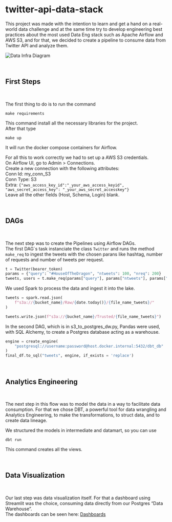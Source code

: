 # twitter-api-data-stack

This project was made with the intention to learn and get a hand on a real-world data challenge and at the same time try to develop engineering best practices about the most used Data Eng stack such as Apache Airflow and AWS S3, and for that, we decided to create a pipeline to consume data from Twitter API and analyze them.

![Data Infra Diagram](https://cdn.discordapp.com/attachments/1023624440350785706/1040030229533569074/Diagrama_sem_nome.drawio.png)

<br />

## First Steps
<br />

The first thing to do is to run the command
```  
make requirements  
``` 
This command install all the necessary libraries for the project.  
After that type
```
make up
```
It will run the docker compose containers for Airflow.

For all this to work correctly we had to set up a AWS S3 credentials.  
On Airflow UI, go to Admin > Connections.  
Create a new connection with the following attributes:  
Conn Id: my_conn_S3  
Conn Type: S3  
Extra: `{"aws_access_key_id":"_your_aws_access_keyid", "aws_secret_access_key": "_your_aws_secret_accesskey"}`  
Leave all the other fields (Host, Schema, Login) blank.

<br />

## DAGs
<br />

The next step was to create the Pipelines using Airflow DAGs.  
The first DAG\`s task instanciate the class `Twitter` and runs the method `make_req` to ingest the tweets with the chosen parans like hashtag, number of requests and number of tweets per request.
``` Python
t = Twitter(bearer_token)
params = {"query": "#HouseOfTheDragon", "ntweets": 100, "nreq": 200}
tweets, users = t.make_req(params["query"], params["ntweets"], params["nreq"])
```

We used Spark to process the data and ingest it into the lake.
``` Python
tweets = spark.read.json(
    f"s3a://{bucket_name}/Raw/{date.today()}/{file_name_tweets}/"
)

tweets.write.json(f"s3a://{bucket_name}/Trusted/{file_name_tweets}")
```

In the second DAG, which is in s3_to_postgres_dw.py, Pandas were used, with SQL Alchemy, to create a Postgres database acting as a warehouse.
``` Python
engine = create_engine(
    "postgresql://username:password@host.docker.internal:5432/dbt_db"
)
final_df.to_sql("tweets", engine, if_exists = 'replace')
```

<br />

## Analytics Engineering
<br />

The next step in this flow was to model the data in a way to facilitate data consumption. For that we chose DBT, a powerful tool for data wrangling and Analytics Engineering, to make the transformations, to struct data, and to create data lineage.

We structured the models in intermediate and datamart, so you can use
```
dbt run
```
This command creates all the views.

<br />

## Data Visualization
<br />

Our last step was data visualization itself. For that a dashboard using Streamlit was the choice, consuming data directly from our Postgres “Data Warehouse”.  
The dashboards can be seen here: [Dashboards](https://github.com/NicholasBaraldi/hotd-tweets-analysis)